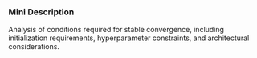 ### Mini Description

Analysis of conditions required for stable convergence, including initialization requirements, hyperparameter constraints, and architectural considerations.
